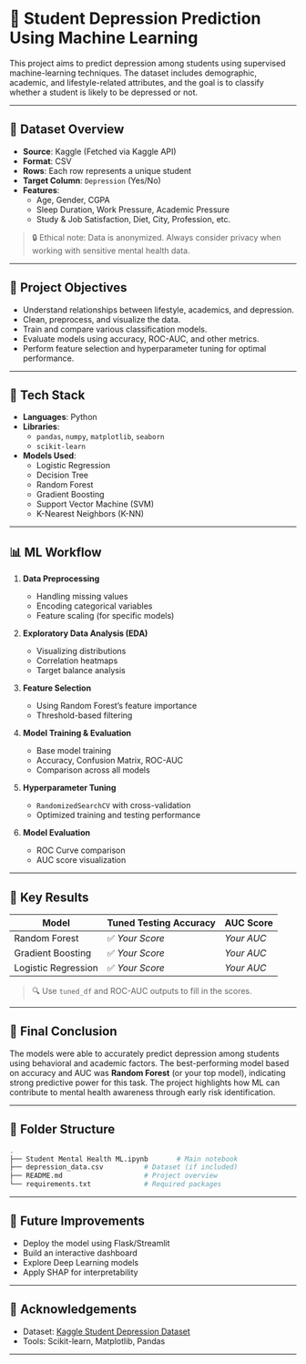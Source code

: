 # 🧠 Student Depression Prediction Using Machine Learning

This project aims to predict depression among students using supervised machine-learning techniques. The dataset includes demographic, academic, and lifestyle-related attributes, and the goal is to classify whether a student is likely to be depressed or not.

---

## 📂 Dataset Overview

- **Source**: Kaggle (Fetched via Kaggle API)  
- **Format**: CSV  
- **Rows**: Each row represents a unique student  
- **Target Column**: `Depression` (Yes/No)  
- **Features**:
  - Age, Gender, CGPA
  - Sleep Duration, Work Pressure, Academic Pressure
  - Study & Job Satisfaction, Diet, City, Profession, etc.

> 🔒 Ethical note: Data is anonymized. Always consider privacy when working with sensitive mental health data.

---

## 🎯 Project Objectives

- Understand relationships between lifestyle, academics, and depression.
- Clean, preprocess, and visualize the data.
- Train and compare various classification models.
- Evaluate models using accuracy, ROC-AUC, and other metrics.
- Perform feature selection and hyperparameter tuning for optimal performance.

---

## 🔧 Tech Stack

- **Languages**: Python  
- **Libraries**:
  - `pandas`, `numpy`, `matplotlib`, `seaborn`
  - `scikit-learn`
- **Models Used**:
  - Logistic Regression
  - Decision Tree
  - Random Forest
  - Gradient Boosting
  - Support Vector Machine (SVM)
  - K-Nearest Neighbors (K-NN)

---

## 📊 ML Workflow

1. **Data Preprocessing**  
   - Handling missing values  
   - Encoding categorical variables  
   - Feature scaling (for specific models)

2. **Exploratory Data Analysis (EDA)**  
   - Visualizing distributions  
   - Correlation heatmaps  
   - Target balance analysis

3. **Feature Selection**  
   - Using Random Forest’s feature importance  
   - Threshold-based filtering

4. **Model Training & Evaluation**  
   - Base model training  
   - Accuracy, Confusion Matrix, ROC-AUC  
   - Comparison across all models

5. **Hyperparameter Tuning**  
   - `RandomizedSearchCV` with cross-validation  
   - Optimized training and testing performance

6. **Model Evaluation**  
   - ROC Curve comparison  
   - AUC score visualization

---

## 📌 Key Results

| Model               | Tuned Testing Accuracy | AUC Score |
|--------------------|------------------------|-----------|
| Random Forest       | ✅ *Your Score*         | *Your AUC*|
| Gradient Boosting   | ✅ *Your Score*         | *Your AUC*|
| Logistic Regression | ✅ *Your Score*         | *Your AUC*|
> 🔍 Use `tuned_df` and ROC-AUC outputs to fill in the scores.

---

## 🧪 Final Conclusion

The models were able to accurately predict depression among students using behavioral and academic factors. The best-performing model based on accuracy and AUC was **Random Forest** (or your top model), indicating strong predictive power for this task. The project highlights how ML can contribute to mental health awareness through early risk identification.

---

## 📁 Folder Structure

```bash
.
├── Student Mental Health ML.ipynb       # Main notebook
├── depression_data.csv          # Dataset (if included)
├── README.md                    # Project overview
└── requirements.txt             # Required packages
```

---

## 🚀 Future Improvements

- Deploy the model using Flask/Streamlit
- Build an interactive dashboard
- Explore Deep Learning models
- Apply SHAP for interpretability

---

## 🤝 Acknowledgements

- Dataset: [Kaggle Student Depression Dataset](https://www.kaggle.com/)  
- Tools: Scikit-learn, Matplotlib, Pandas

---

